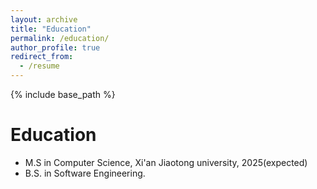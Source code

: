 ```yaml
---
layout: archive
title: "Education"
permalink: /education/
author_profile: true
redirect_from:
  - /resume
---
```


{% include base_path %}

Education
======
* M.S in Computer Science, Xi'an Jiaotong university, 2025(expected)
* B.S. in Software Engineering.


  

